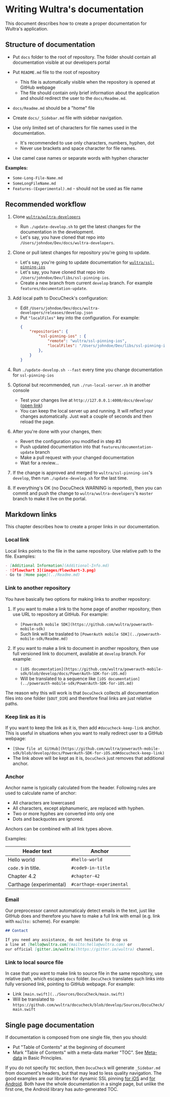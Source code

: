 # Writing Wultra's documentation

This document describes how to create a proper documentation for Wultra's application.

## Structure of documentation
 
- Put `docs` folder to the root of repository. The folder should contain all documentation visible at our developers portal

- Put `README.md` file to the root of repository
  - This file is automatically visible when the repository is opened at GitHub webpage
  - The file should contain only brief information about the application and should redirect the user to the `docs/Readme.md`.
  
- `docs/Readme.md` should be a "home" file 

- Create `docs/_Sidebar.md` file with sidebar navigation.

- Use only limited set of characters for file names used in the documentation.
  - It's recommended to use only characters, numbers, hyphen, dot
  - Never use brackets and space character for file names.

- Use camel case names or separate words with hyphen character

**Examples:**

- `Some-Long-File-Name.md`
- `SomeLongFileName.md`
- `Features-(Experimental).md` - should not be used as file name

## Recommended workflow

1. Clone [`wultra/wultra-developers`](https://github.com/wultra/wultra-developers)
   - Run `./update-develop.sh` to get the latest changes for the documentation in the development.
   - Let's say, you have cloned that repo into `/Users/johndoe/Dev/docs/wultra-developers`.

1. Clone or pull latest changes for repository you're going to update.
   - Let's say, you're going to update documentation for [`wultra/ssl-pinning-ios`](https://github.com/wultra/ssl-pinning-ios)
   - Let's say, you have cloned that repo into `/Users/johndoe/Dev/libs/ssl-pinning-ios`.
   - Create a new branch from current `develop` branch. For example `features/documentation-update`.
   
1. Add local path to DocuCheck's configuration:
   - Edit `/Users/johndoe/Dev/docs/wultra-developers/releases/develop.json`
   - Put `"localFiles"` key into the configuration. For example:
     ```json
     {
         "repositories": {
             "ssl-pinning-ios" : {
                 "remote": "wultra/ssl-pinning-ios",
                 "localFiles": "/Users/johndoe/Dev/libs/ssl-pinning-ios"
             },
         }
     }
     ```

1. Run `./update-develop.sh --fast` every time you change documentation for `ssl-pinning-ios`

1. Optional but recommended, run `./run-local-server.sh` in another console
   - Test your changes live at `http://127.0.0.1:4000/docs/develop/` ([open link](http://127.0.0.1:4000/docs/develop/))
   - You can keep the local server up and running. It will reflect your changes automatically. Just wait a couple of seconds and then reload the page.

1. After you're done with your changes, then:
   - Revert the configuration you modified in step #3 
   - Push updated documentation into that `features/documentation-update` branch
   - Make a pull request with your changed documentation
   - Wait for a review...
  
1. If the change is approved and merged to `wultra/ssl-pinning-ios`'s `develop`, then run `./update-develop.sh` for the last time.

1. If everything's OK (no DocuCheck WARNING is reported), then you can commit and push the change to `wultra/wultra-developers`'s `master` branch to make it live on the portal.


## Markdown links

This chapter describes how to create a proper links in our documentation.

### Local link

Local links points to the file in the same repository. Use relative path to the file. Examples:
```md
- [Additional Information](Additional-Info.md)
- ![Flowchart 3](images/Flowchart-3.png)
- Go to [Home page](../Readme.md)
```

### Link to another repository

You have basically two options for making links to another repository:

1. If you want to make a link to the home page of another repository, then use URL to repository at GitHub. For example:
   - `[PowerAuth mobile SDK](https://github.com/wultra/powerauth-mobile-sdk)`
   - Such link will be traslated to `[PowerAuth mobile SDK](../powerauth-mobile-sdk/Readme.md)`
  
2. If you want to make a link to document in another repository, then use full versioned link to document, available at `develop` branch. For example:
   - `[iOS documentation](https://github.com/wultra/powerauth-mobile-sdk/blob/develop/docs/PowerAuth-SDK-for-iOS.md)` 
   - Will be translated to a sequence like `[iOS documentation](../powerauth-mobile-sdk/PowerAuth-SDK-for-iOS.md)`

The reason why this will work is that `DocuCheck` collects all documentation files into one folder (`$OUT_DIR`) and therefore final links are just relative paths.

### Keep link as it is

If you want to keep the link as it is, then add `#docucheck-keep-link` anchor. This is useful in situations when you want to really redirect user to a GitHub webpage:

- `[Show file at GitHub](https://github.com/wultra/powerauth-mobile-sdk/blob/develop/docs/PowerAuth-SDK-for-iOS.md#docucheck-keep-link)`
- The link above will be kept as it is, `DocuCheck` just removes that additional anchor.


### Anchor

Anchor name is typically calculated from the header. Following rules are used to calculate name of anchor:

- All characters are lowercased
- All characters, except alphanumeric, are replaced with hyphen.
- Two or more hyphes are converted into only one
- Dots and backquotes are ignored.

Anchors can be combined with all link types above.

Examples:

| Header text                 | Anchor |
|-----------------------------|--------|
| Hello world                 | `#hello-world` |
| `code.9` in title.          | `#code9-in-title` |
| Chapter 4.2                 | `#chapter-42` |
| Carthage (experimental)     | `#carthage-experimental` |

### Email

Our preprocessor cannot automaticaly detect emails in the text, just like GitHub does and therefore you have to make a full link with email (e.g. link with `mailto:` scheme). For example:

```md
## Contact

If you need any assistance, do not hesitate to drop us 
a line at [hello@wultra.com](mailto:hello@wultra.com) or 
our official [gitter.im/wultra](https://gitter.im/wultra) channel.
```

### Link to local source file

In case that you want to make link to source file in the same repository, use relative path, which escapes `docs` folder. `DocuCheck` translates such links into fully versioned link, pointing to GitHub webpage. For example:

- Link `[main.swift](../Sources/DocuCheck/main.swift)`
- Will be translated to `https://github.com/wultra/docucheck/blob/develop/Sources/DocuCheck/main.swift`


## Single page documentation

If documentation is composed from one single file, then you should:

- Put "Table of Contents" at the beginning of document
- Mark "Table of Contents" with a meta-data marker "TOC". See [Meta-data](Basic-Principles.md#generate-toc) in Basic Principles.

If you do not specify `TOC` section, then `DocuCheck` will generate `_Sidebar.md` from document's headers, but that may lead to less quality navigation. The good examples are our libraries for dynamic SSL pinning [for iOS](https://github.com/wultra/ssl-pinning-ios) and [for Android](https://github.com/wultra/ssl-pinning-android). Both have the whole documentation in a single page, but unlike the first one, the Android library has auto-generated TOC.
